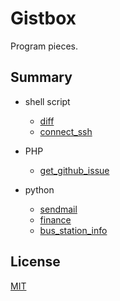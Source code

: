 # Gistbox
Program pieces.
 
## Summary 

* shell script
    * [diff](diff/)
    * [connect_ssh](connect_ssh/)

* PHP
    * [get_github_issue](get_github_issue/)

* python
    * [sendmail](sendmail/)
    * [finance](finance/)
    * [bus_station_info](bus_station_info/)
 
## License
[MIT](LICENSE)
